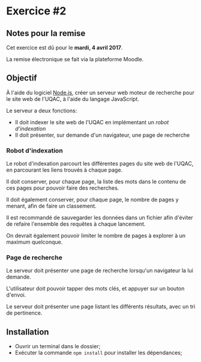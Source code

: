 # Exercice #2

## Notes pour la remise

Cet exercice est dû pour le **mardi, 4 avril 2017**.

La remise électronique se fait via la plateforme Moodle.

## Objectif

À l'aide du logiciel [Node.js](https://nodejs.org/en/), créer un serveur web moteur de recherche pour le site web de l'UQAC, à l'aide du langage JavaScript.

Le serveur a deux fonctions:
- Il doit indexer le site web de l'UQAC en implémentant un *robot d'indexation*
- Il doit présenter, sur demande d'un navigateur, une page de recherche

### Robot d'indexation

Le robot d'indexation parcourt les différentes pages du site web de l'UQAC, en parcourant les liens trouvés à chaque page.

Il doit conserver, pour chaque page, la liste des mots dans le contenu de ces pages pour pouvoir faire des recherches.

Il doit également conserver, pour chaque page, le nombre de pages y menant, afin de faire un classement.

Il est recommandé de sauvegarder les données dans un fichier afin d'éviter de refaire l'ensemble des requêtes à chaque lancement.

On devrait également pouvoir limiter le nombre de pages à explorer à un maximum quelconque.

### Page de recherche

Le serveur doit présenter une page de recherche lorsqu'un navigateur la lui demande.

L'utilisateur doit pouvoir tapper des mots clés, et appuyer sur un bouton d'envoi.

Le serveur doit présenter une page listant les différents résultats, avec un tri de pertinence.

## Installation

- Ouvrir un terminal dans le dossier;
- Exécuter la commande ```npm install``` pour installer les dépendances;
